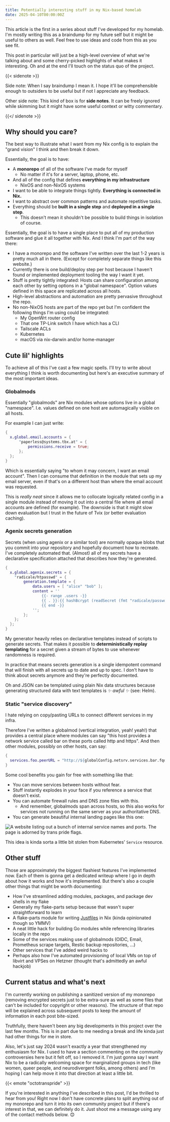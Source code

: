 ```yaml
---
title: Potentially interesting stuff in my Nix-based homelab
date: 2025-04-10T00:00:00Z
---
```


This article is the first in a series about stuff I've developed for my homelab.
I'm mostly writing this as a braindump for my future self but it might be useful
to others as well. Feel free to use ideas and code from this as you see fit.

This post in particular will just be a high-level overview of what we're talking
about and some cherry-picked highlights of what makes it interesting. Oh and at
the end I'll touch on the status quo of the project.

{{< sidenote >}}

Side note: When I say braindump I mean it. I hope it'll be comprehensible enough
to outsiders to be useful but if not I appreciate any feedback.

Other side note: This kind of box is for **side notes**. It can be freely
ignored while skimming but it might have some useful context or witty
commentary.

{{</ sidenote >}}

## Why should you care?

The best way to illustrate what I want from my Nix config is to explain the
"grand vision" I think and then break it down.

Essentially, the goal is to have:

- A **monorepo** of all of the software I've made for myself
  - No matter if it's for a server, laptop, phone, etc.
- And all of the config that defines **everything in my infrastructure**
  - NixOS and non-NixOS systems
- I want to be able to integrate things tightly. **Everything is connected in
  Nix.**
- I want to abstract over common patterns and automate repetitive tasks.
- Everything should be **built in a single step** and **deployed in a single
  step**.
  - This doesn't mean it shouldn't be possible to build things in isolation of
    course.

Essentially, the goal is to have a single place to put all of my production
software and glue it all together with Nix. And I think I'm part of the way
there:

- I have a monorepo and the software I've written over the last 1-2 years is
  pretty much all in there. (Except for completely separate things like this
  website.)
- Currently there is one build/deploy step per host because I haven't found or
  implemented deployment tooling the way I want it yet.
- Stuff is pretty tightly integrated: Hosts can share configuration among each
  other by setting options in a "global namespace". Option values defined in
  this space are replicated across all hosts.
- High-level abstractions and automation are pretty pervasive throughout the
  repo.
- No non-NixOS hosts are part of the repo yet but I'm confident the following
  things I'm using could be integrated:
  - My OpenWrt router config
  - That one TP-Link switch I have which has a CLI
  - Tailscale ACLs
  - Kubernetes
  - macOS via nix-darwin and/or home-manager

## Cute lil' highlights

To achieve all of this I've cast a few magic spells. I'll try to write about
everything I think is worth documenting but here's an executive summary of the
most important ideas.

### Globalmods

Essentially "globalmods" are Nix modules whose options live in a global
"namespace". I.e. values defined on one host are automagically visible on all
hosts.

For example I can just write:

```nix
{
  x.global.email.accounts = {
      "paperless@systems.tbx.at" = {
          permissions.receive = true;
      };
  };
}
```

Which is essentially saying "to whom it may concern, I want an email account".
Then I can consume that definition in the module that sets up my email server,
even if that's on a different host than where the email account was requested.

This is _really neat_ since it allows me to collocate logically related config
in a single module instead of moving it out into a central file where all email
accounts are defined (for example). The downside is that it might slow down
evaluation but I trust in the future of Tvix (or better evaluation caching).

### Agenix secrets generation

Secrets (when using agenix or a similar tool) are normally opaque blobs that you
commit into your repository and hopefully document how to recreate. I've
completely automated that. (Almost) all of my secrets have a declarative
specification attached that describes how they're generated.

```nix
{
  x.global.agenix.secrets = {
    "radicale/htpasswd" = {
        generation.template = {
            data.users = [ "alice" "bob" ];
            content = ''
                {{- range .users -}}
                {{ . }}:{{ hashBcrypt (readSecret (fmt "radicale/passwords/%s" .)) 10 }}
                {{ end -}}
            '';
        };
    };
  };
}
```

My generator heavily relies on declarative templates instead of scripts to
generate secrets. That makes it possible to **deterministically replay
templating** for a secret given a stream of bytes to use whenever randomness is
required.

In practice that means secrets generation is a single idempotent command that
will finish with all secrets up to date and up to spec. I don't have to think
about secrets anymore and they're perfectly documented.

Oh and JSON can be templated using plain Nix data structures because generating
structured data with text templates is _✨ awful ✨_ (see: Helm).

### Static "service discovery"

I hate relying on copy/pasting URLs to connect different services in my infra.

Therefore I've written a globalmod (vertical integration, yeah! yeah!) that
provides a central place where modules can say "this host provides a network
service called bar on these ports called http and https". And then other
modules, possibly on other hosts, can say:

```nix
{
  services.foo.peerURL = "http://${globalConfig.netsrv.services.bar.fqdn}";
}
```

Some cool benefits you gain for free with something like that:

- You can move services between hosts without fear.
- Stuff instantly explodes in your face if you reference a service that doesn't
  exist.
- You can automate firewall rules and DNS zone files with this.
  - And remember, globalmods span across hosts, so this also works for services
    not running on the same server as your authoritative DNS.
- You can generate beautiful internal landing pages like this one:

![A website listing out a bunch of internal service names and ports. The page is adorned by trans pride flags.](./dir.png)

This idea is kinda sorta a little bit stolen from Kubernetes' `Service`
resource.

## Other stuff

Those are approximately the biggest flashiest features I've implemented now.
Each of them is gonna get a dedicated writeup where I go in depth about how it
works and how it's implemented. But there's also a couple other things that
might be worth documenting:

- How I've streamlined adding modules, packages, and package dev shells in my
  flake
- Generally my flake-parts setup because that wasn't super straightforward to
  learn
- A flake-parts module for writing [Justfiles](https://github.com/casey/just) in
  Nix (kinda opinionated though so YMMV)
- A neat little hack for building Go modules while referencing libraries locally
  in the repo
- Some of the services making use of globalmods (OIDC, Email, Prometheus scrape
  targets, Restic backup repositories, ...)
- Other services that I've added weird hacks to
- Perhaps also how I've automated provisioning of local VMs on top of libvirt
  and VPSes on Hetzner (thought that's admittedly an awful hackjob)

## Current status and what's next

I'm currently working on publishing a sanitized version of my monorepo (removing
encrypted secrets just to be extra-sure as well as some files that can't be
included for copyright or other reasons). The structure of that repo will be
explained across subsequent posts to keep the amount of information in each post
bite-sized.

Truthfully, there haven't been any big developments in this project over the
last few months. This is in part due to me needing a break and life kinda just
had other things for me in store.

Also, let's just say 2024 wasn't exactly a year that strengthened my enthusiasm
for Nix. I used to have a section commenting on the community controversies here
but it felt off, so I removed it. I'm just gonna say I want Nix to be a
radically welcoming space for marginalized groups in tech (like women, queer
people, and neurodivergent folks, among others) and I'm hoping I can help move
it into that direction at least a little bit.

{{< emote "octotranspride" >}}

If you're interested in anything I've described in this post, I'd be thrilled to
hear from you! Right now I don't have concrete plans to split anything out of my
monorepo and turn it into its own community project but if there's interest in
that, we can definitely do it. Just shoot me a message using any of the contact
methods below. 😊
